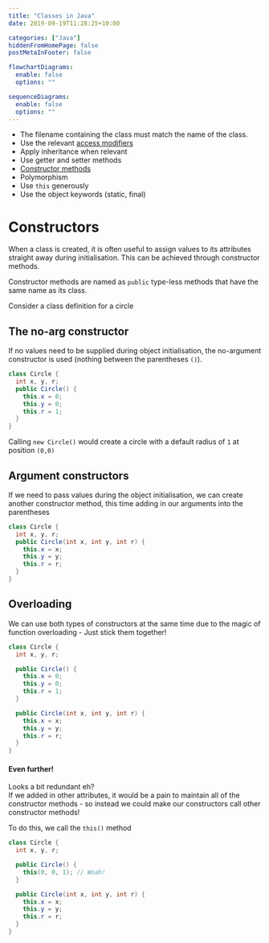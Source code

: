 ```yaml
---
title: "Classes in Java"
date: 2019-09-19T11:28:25+10:00

categories: ["Java"]
hiddenFromHomePage: false
postMetaInFooter: false

flowchartDiagrams:
  enable: false
  options: ""

sequenceDiagrams:
  enable: false
  options: ""
---
```


- The filename containing the class must match the name of the class.
- Use the relevant [access modifiers](../java-access-modifiers)
- Apply inheritance when relevant
- Use getter and setter methods
- [Constructor methods](#constructors)
- Polymorphism
- Use `this` generously
- Use the object keywords (static, final)

# Constructors

When a class is created, it is often useful to assign values to its attributes straight away during initialisation. This can be achieved through constructor methods.

Constructor methods are named as `public` type-less methods that have the same name as its class.

Consider a class definition for a circle

## The no-arg constructor

If no values need to be supplied during object initialisation, the no-argument constructor is used (nothing between the parentheses `()`).

```java
class Circle {
  int x, y, r;
  public Circle() {
    this.x = 0;
    this.y = 0;
    this.r = 1;
  }
}
```

Calling `new Circle()` would create a circle with a default radius of `1` at position `(0,0)`

## Argument constructors

If we need to pass values during the object initialisation, we can create another constructor method, this time adding in our arguments into the parentheses

```java
class Circle {
  int x, y, r;
  public Circle(int x, int y, int r) {
    this.x = x;
    this.y = y;
    this.r = r;
  }
}
```

## Overloading

We can use both types of constructors at the same time due to the magic of function overloading - Just stick them together!

```java
class Circle {
  int x, y, r;

  public Circle() {
    this.x = 0;
    this.y = 0;
    this.r = 1;
  }

  public Circle(int x, int y, int r) {
    this.x = x;
    this.y = y;
    this.r = r;
  }
}
```

#### Even further!

Looks a bit redundant eh?  
If we added in other attributes, it would be a pain to maintain all of the constructor methods - so instead we could make our constructors call other constructor methods!

To do this, we call the `this()` method

```java
class Circle {
  int x, y, r;

  public Circle() {
    this(0, 0, 1); // Woah!
  }

  public Circle(int x, int y, int r) {
    this.x = x;
    this.y = y;
    this.r = r;
  }
}
```
